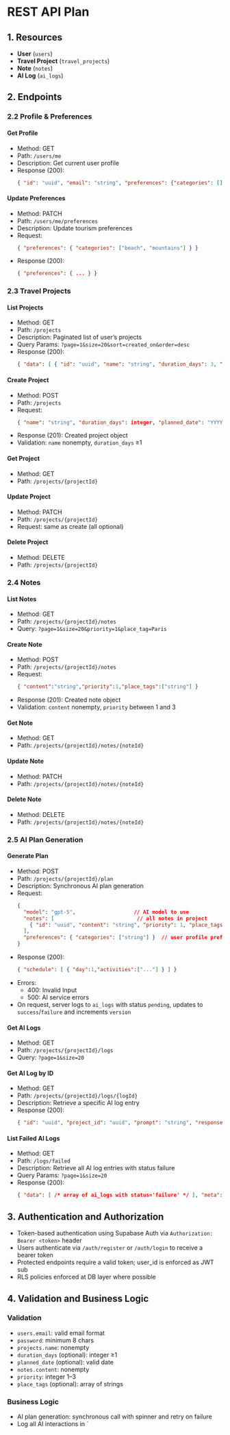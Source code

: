 # REST API Plan

## 1. Resources
- **User** (`users`)
- **Travel Project** (`travel_projects`)
- **Note** (`notes`)
- **AI Log** (`ai_logs`)

## 2. Endpoints


### 2.2 Profile & Preferences

#### Get Profile
- Method: GET
- Path: `/users/me`
- Description: Get current user profile
- Response (200):
  ```json
  { "id": "uuid", "email": "string", "preferences": {"categories": []} }
  ```

#### Update Preferences
- Method: PATCH
- Path: `/users/me/preferences`
- Description: Update tourism preferences
- Request:
  ```json
  { "preferences": { "categories": ["beach", "mountains"] } }
  ```
- Response (200):
  ```json
  { "preferences": { ... } }
  ```

### 2.3 Travel Projects

#### List Projects
- Method: GET
- Path: `/projects`
- Description: Paginated list of user’s projects
- Query Params: `?page=1&size=20&sort=created_on&order=desc`
- Response (200):
  ```json
  { "data": [ { "id": "uuid", "name": "string", "duration_days": 3, "planned_date": "YYYY-MM-DD" } ], "meta": { "page":1,"size":20,"total":N } }
  ```

#### Create Project
- Method: POST
- Path: `/projects`
- Request:
  ```json
  { "name": "string", "duration_days": integer, "planned_date": "YYYY-MM-DD" }
  ```
- Response (201): Created project object
- Validation: `name` nonempty, `duration_days` ≥1

#### Get Project
- Method: GET
- Path: `/projects/{projectId}`

#### Update Project
- Method: PATCH
- Path: `/projects/{projectId}`
- Request: same as create (all optional)

#### Delete Project
- Method: DELETE
- Path: `/projects/{projectId}`

### 2.4 Notes

#### List Notes
- Method: GET
- Path: `/projects/{projectId}/notes`
- Query: `?page=1&size=20&priority=1&place_tag=Paris`

#### Create Note
- Method: POST
- Path: `/projects/{projectId}/notes`
- Request:
  ```json
  { "content":"string","priority":1,"place_tags":["string"] }
  ```
- Response (201): Created note object
- Validation: `content` nonempty, `priority` between 1 and 3

#### Get Note
- Method: GET
- Path: `/projects/{projectId}/notes/{noteId}`

#### Update Note
- Method: PATCH
- Path: `/projects/{projectId}/notes/{noteId}`

#### Delete Note
- Method: DELETE
- Path: `/projects/{projectId}/notes/{noteId}`

### 2.5 AI Plan Generation

#### Generate Plan
- Method: POST
- Path: `/projects/{projectId}/plan`
- Description: Synchronous AI plan generation
- Request:
  ```json
  {
    "model": "gpt-5",                   // AI model to use
    "notes": [                           // all notes in project
      { "id": "uuid", "content": "string", "priority": 1, "place_tags": ["string"] }
    ],
    "preferences": { "categories": ["string"] }  // user profile preferences
  }
  ```
- Response (200):
  ```json
  { "schedule": [ { "day":1,"activities":["..."] } ] }
  ```
- Errors:
  - 400: Invalid Input
  - 500: AI service errors
- On request, server logs to `ai_logs` with status `pending`, updates to `success`/`failure` and increments `version`

#### Get AI Logs
- Method: GET
- Path: `/projects/{projectId}/logs`
- Query: `?page=1&size=20`

#### Get AI Log by ID
- Method: GET
- Path: `/projects/{projectId}/logs/{logId}`
- Description: Retrieve a specific AI log entry
- Response (200):
  ```json
  { "id": "uuid", "project_id": "uuid", "prompt": "string", "response": {}, "status": "success", "duration_ms": 123, "version": 1, "created_on": "timestamp" }
  ```

#### List Failed AI Logs
- Method: GET
- Path: `/logs/failed`
- Description: Retrieve all AI log entries with status failure
- Query Params: `?page=1&size=20`
- Response (200):
  ```json
  { "data": [ /* array of ai_logs with status='failure' */ ], "meta": { "page":1,"size":20,"total":N } }
  ```

## 3. Authentication and Authorization
- Token-based authentication using Supabase Auth via `Authorization: Bearer <token>` header
- Users authenticate via `/auth/register` or `/auth/login` to receive a bearer token
- Protected endpoints require a valid token; user_id is enforced as JWT sub
- RLS policies enforced at DB layer where possible

## 4. Validation and Business Logic

### Validation
- `users.email`: valid email format
- `password`: minimum 8 chars
- `projects.name`: nonempty
- `duration_days` (optional): integer ≥1
- `planned_date` (optional): valid date
- `notes.content`: nonempty
- `priority`: integer 1–3
- `place_tags` (optional): array of strings

### Business Logic
- AI plan generation: synchronous call with spinner and retry on failure
- Log all AI interactions in `